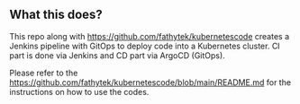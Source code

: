 ## What this does?
This repo along with https://github.com/fathytek/kubernetescode creates a Jenkins pipeline with GitOps to deploy code into a Kubernetes cluster. CI part is done via Jenkins and CD part via ArgoCD (GitOps).


Please refer to the https://github.com/fathytek/kubernetescode/blob/main/README.md for the instructions on how to use the codes.
